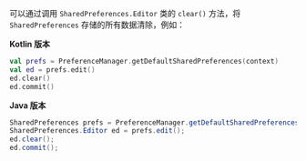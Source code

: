 可以通过调用 `SharedPreferences.Editor` 类的 `clear()` 方法，将 `SharedPreferences` 存储的所有数据清除，例如：

**Kotlin 版本**

```kotlin
val prefs = PreferenceManager.getDefaultSharedPreferences(context)
val ed = prefs.edit()
ed.clear()
ed.commit()
```

**Java 版本**

```java
SharedPreferences prefs = PreferenceManager.getDefaultSharedPreferences(context);
SharedPreferences.Editor ed = prefs.edit();
ed.clear();
ed.commit();
```

